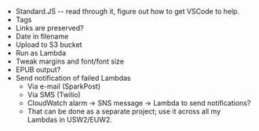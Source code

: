  * Standard.JS -- read through it, figure out how to get VSCode to help.
 * Tags
 * Links are preserved?
 * Date in filename
 * Upload to S3 bucket
 * Run as Lambda
 * Tweak margins and font/font size
 * EPUB output?
 * Send notification of failed Lambdas
   - Via e-mail (SparkPost)
   - Via SMS (Twilio)
   - CloudWatch alarm -> SNS message -> Lambda to send notifications?
   - That can be done as a separate project; use it across all my Lambdas in USW2/EUW2.
